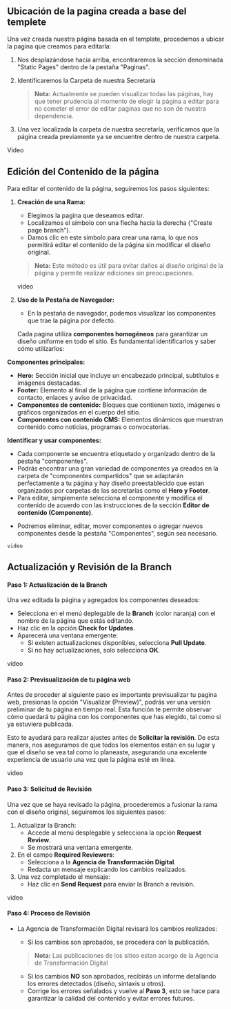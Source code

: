 ## Ubicación de la pagina creada a base del templete

Una vez creada nuestra página basada en el template, procedemos a ubicar la pagina que creamos para editarla:

1. Nos desplazándose hacia arriba, encontraremos la sección denominada "Static Pages" dentro de la pestaña "Paginas".

2. Identificaremos la Carpeta de nuestra Secretaría

   > **Nota:** Actualmente se pueden visualizar todas las páginas, hay que tener prudencia al momento de elegir la página a editar para no cometer el error de editar paginas que no son de nuestra dependencia.

3. Una vez localizada la carpeta de nuestra secretaría, verificamos que la página creada previamente ya se encuentre dentro de nuestra carpeta.

Video

## Edición del Contenido de la página

Para editar el contenido de la página, seguiremos los pasos siguientes:

1. **Creación de una Rama:**
   - Elegimos la pagina que deseamos editar.
   - Localizamos el símbolo con una flecha hacia la derecha ("Create page branch").
   - Damos clic en este símbolo para crear una rama, lo que nos permitirá editar el contenido de la página sin modificar el diseño original.

   > **Nota:** Este método es útil para evitar daños al diseño original de la página y permite realizar ediciones sin preocupaciones.

   video

2. **Uso de la Pestaña de Navegador:**
   - En la pestaña de navegador, podemos visualizar los componentes que trae la página por defecto.

   Cada pagina utiliza **componentes homogéneos** para garantizar un diseño uniforme en todo el sitio. Es fundamental identificarlos y saber cómo utilizarlos:

 **Componentes principales:**

   * **Hero:** Sección inicial que incluye un encabezado principal, subtítulos e imágenes destacadas.  
   * **Footer:** Elemento al final de la página que contiene información de contacto, enlaces y aviso de privacidad.  
   * **Componentes de contenido:** Bloques que contienen texto, imágenes o gráficos organizados en el cuerpo del sitio.  
   * **Componentes con contenido CMS:** Elementos dinámicos que muestran contenido como noticias, programas o convocatorias.
     
 **Identificar y usar componentes:**

   * Cada componente se encuentra etiquetado y organizado dentro de la pestaña "componentes".  
   * Podrás encontrar una gran variedad de componentes ya creados en la carpeta de "componentes compartidos" que se adaptarán perfectamente a tu página y hay diseño preestablecido que estan organizados por carpetas de las secretarías como el **Hero y Footer**.  
   * Para editar, simplemente selecciona el componente y modifica el contenido de acuerdo con las instrucciones de la sección **Editor de contenido (Componente)**.
   - Podremos eliminar, editar, mover componentes o agregar nuevos componentes desde la pestaña "Componentes", según sea necesario.

    video

## Actualización y Revisión de la Branch

#### Paso 1: Actualización de la Branch
Una vez editada la página y agregados los componentes deseados:
   - Selecciona en el menú deplegable de la **Branch** (color naranja) con el nombre de la página que estás editando.
   - Haz clic en la opción **Check for Updates**.
   - Aparecerá una ventana emergente:
     - Si existen actualizaciones disponibles, selecciona **Pull Update**.
     - Si no hay actualizaciones, solo selecciona **OK**.

video

#### Paso 2: Previsualización de tu página web 
Antes de proceder al siguiente paso es importante previsualizar tu pagina web, presionas la opción "Visualizar (Preview)", podrás ver una versión preliminar de tu página en tiempo real. Esta función te permite observar cómo quedará tu página con los componentes que has elegido, tal como si ya estuviera publicada.

Esto te ayudará para realizar ajustes antes de **Solicitar la revisión**. De esta manera, nos aseguramos de que todos los elementos están en su lugar y que el diseño se vea tal como lo planeaste, asegurando una excelente experiencia de usuario una vez que la página esté en linea.

video

#### Paso 3: Solicitud de Revisión
Una vez que se haya revisado la página, procederemos a fusionar la rama con el diseño original, seguiremos los siguientes pasos:
1. Actualizar la Branch:
   - Accede al menú desplegable y selecciona la opción **Request Review**.
   - Se mostrará una ventana emergente.
2. En el campo **Required Reviewers**:
   - Selecciona a la **Agencia de Transformación Digital**.
   - Redacta un mensaje explicando los cambios realizados.
3. Una vez completado el mensaje:
   - Haz clic en **Send Request** para enviar la Branch a revisión.

video

#### Paso 4: Proceso de Revisión
- La Agencia de Transformación Digital revisará los cambios realizados:
   - Si los cambios son aprobados, se procedera con la publicación.
   > **Nota:** Las publicaciones de los sitios estan acargo de la Agencia de Transformación Digital  

   - Si los cambios **NO** son aprobados, recibirás un informe detallando los errores detectados (diseño, sintaxis u otros).
   - Corrige los errores señalados y vuelve al **Paso 3**, esto se hace para garantizar la calidad del contenido y evitar errores futuros.